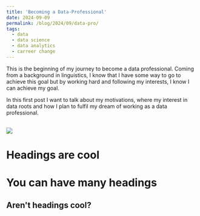 ```yaml
---
title: 'Becoming a Data-Professional'
date: 2024-09-09
permalink: /blog/2024/09/data-pro/
tags:
  - data
  - data science
  - data analytics
  - carreer change
---
```


This is the beginning of my journey to become a data professional. Coming from a background in linguistics, I know that I have some way to go to achieve this goal but by working hard and following my interests, I know I can achieve my goal.

In this first post I want to talk about my motivations, where my interest in data roots and how I plan to fulfil my dream of working as a data professional.

<br/><img src='/images/500x300.png'>

Headings are cool
======

You can have many headings
======

Aren't headings cool?
------
